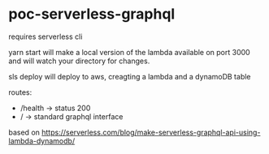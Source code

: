 # poc-serverless-graphql

requires serverless cli

yarn start will make a local version of the lambda available on port 3000 and will watch your directory for changes.

sls deploy will deploy to aws, creagting a lambda and a dynamoDB table

routes:

* /health -> status 200
* / -> standard graphql interface

based on https://serverless.com/blog/make-serverless-graphql-api-using-lambda-dynamodb/
